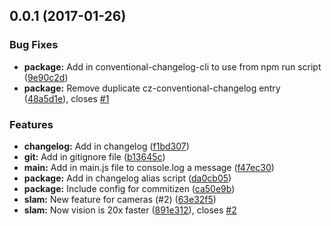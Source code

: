 <a name="0.0.1"></a>
## 0.0.1 (2017-01-26)


### Bug Fixes

* **package:** Add in conventional-changelog-cli to use from npm run script ([9e90c2d](https://github.com/jbavari/proper-commit-messages/commit/9e90c2d))
* **package:** Remove duplicate cz-conventional-changelog entry ([48a5d1e](https://github.com/jbavari/proper-commit-messages/commit/48a5d1e)), closes [#1](https://github.com/jbavari/proper-commit-messages/issues/1)


### Features

* **changelog:** Add in changelog ([f1bd307](https://github.com/jbavari/proper-commit-messages/commit/f1bd307))
* **git:** Add in gitignore file ([b13645c](https://github.com/jbavari/proper-commit-messages/commit/b13645c))
* **main:** Add in main.js file to console.log a message ([f47ec30](https://github.com/jbavari/proper-commit-messages/commit/f47ec30))
* **package:** Add in changelog alias script ([da0cb05](https://github.com/jbavari/proper-commit-messages/commit/da0cb05))
* **package:** Include config for commitizen ([ca50e9b](https://github.com/jbavari/proper-commit-messages/commit/ca50e9b))
* **slam:** New feature for cameras (#2) ([63e32f5](https://github.com/jbavari/proper-commit-messages/commit/63e32f5))
* **slam:** Now vision is 20x faster ([891e312](https://github.com/jbavari/proper-commit-messages/commit/891e312)), closes [#2](https://github.com/jbavari/proper-commit-messages/issues/2)



